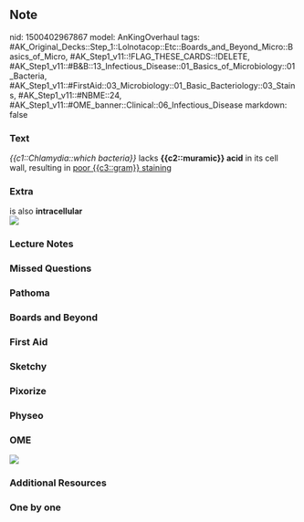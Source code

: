 ## Note
nid: 1500402967867
model: AnKingOverhaul
tags: #AK_Original_Decks::Step_1::Lolnotacop::Etc::Boards_and_Beyond_Micro::Basics_of_Micro, #AK_Step1_v11::!FLAG_THESE_CARDS::!DELETE, #AK_Step1_v11::#B&B::13_Infectious_Disease::01_Basics_of_Microbiology::01_Bacteria, #AK_Step1_v11::#FirstAid::03_Microbiology::01_Basic_Bacteriology::03_Stains, #AK_Step1_v11::#NBME::24, #AK_Step1_v11::#OME_banner::Clinical::06_Infectious_Disease
markdown: false

### Text
<i>{{c1::Chlamydia::which bacteria}}</i> lacks <b>{{c2::muramic}}
acid</b> in its cell wall, resulting in <u>poor {{c3::gram}}
staining</u>

### Extra
<div>
  is also <b>intracellular</b>
</div>
<div><img src="paste-12678743458143.jpg"></div>

### Lecture Notes


### Missed Questions


### Pathoma


### Boards and Beyond


### First Aid


### Sketchy


### Pixorize


### Physeo


### OME
<div class="ome-widget">
  <a href=
  "https://onlinemeded.org/spa/infectious-disease?ref=anki"><img src="_OME_AnkiFlashcards_Topic_6.png"></a>
</div>

### Additional Resources


### One by one


